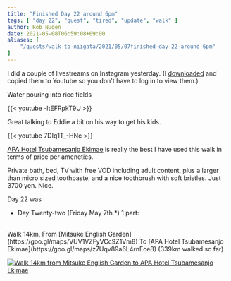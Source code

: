 ```yaml
---
title: "Finished Day 22 around 6pm"
tags: [ "day 22", "quest", "tired", "update", "walk" ]
author: Rob Nugen
date: 2021-05-08T06:59:08+09:00
aliases: [
    "/quests/walk-to-niigata/2021/05/07finished-day-22-around-6pm"
]
---
```


I did a couple of livestreams on Instagram yesterday.  (I [downloaded](https://ingramer.com/downloader/instagram/video/) and copied them to Youtube so you don't have to log in to view them.)

Water pouring into rice fields

{{< youtube -ltEFRpkT9U >}}

Great talking to Eddie a bit on his way to get his kids.

{{< youtube 7DIq1T_-HNc >}}


[APA Hotel Tsubamesanjo Ekimae](https://www.apahotel.com/en/hotel/kousinetsu/tsubamesanjo-ekimae/) is really the best I have used this walk in terms of price per ameneties.

Private bath, bed, TV with free VOD including adult content, plus a larger than micro sized toothpaste, and a nice toothbrush with soft bristles.  Just 3700 yen.  Nice.

Day 22 was

<div class="walk-segment">

* Day <span class="day_source">Twenty-two</span>
(<span class="day_date">Friday May 7th</span> *)
1 part:
<br>
Walk <span class="km_source">14</span>km,
From [Mitsuke English Garden](https://goo.gl/maps/VUV1VZFyVCc9Z1Vm8)
To [APA Hotel Tsubamesanjo Ekimae](https://goo.gl/maps/z7Uqv89a6L4rnEce8)
(<span class="km_total">339</span>km walked so far)

[![Walk 14km from Mitsuke English Garden to APA Hotel Tsubamesanjo Ekimae](//b.robnugen.com/quests/walk-to-niigata/2021/route_plans/thumbs/2021_mar_22_takebanaya_to_apa_hotel_tsubamesanjo.png)](https://goo.gl/maps/hiCVrkZTt6BnnG2CA)

</div>
